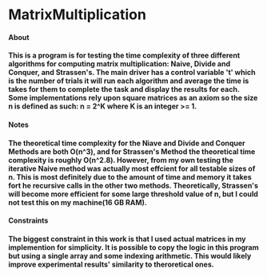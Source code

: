 # MatrixMultiplication
<h4>About<h4>
<p>This is a program is for testing the time complexity of three different algorithms for computing matrix multiplication: Naive, Divide and Conquer, and Strassen's. The main driver has a control variable 't' which is the number of trials it will run each algorithm and average the time is takes for them to complete the task and display the results for each. Some implementations rely upon square matrices as an axiom so the size n is defined as such: n = 2^K where K is an integer >= 1.<p>
<h4>Notes<h4>
<p>The theoretical time complexity for the Niave and Divide and Conquer Methods are both O(n^3), and for Strassen's Method the theoretical time complexity is roughly O(n^2.8). However, from my own testing the iterative Naive method was actually most effcient for all testable sizes of n. This is most definitely due to the amount of time and memory it takes fort he recursive calls in the other two methods. Theoretically, Strassen's will become more efficient for some large threshold value of n, but I could not test this on my machine(16 GB RAM).<p>
<h4>Constraints<h4>
<p>The biggest constraint in this work is that I used actual matrices in my implemention for simplicity. It is possible to copy the logic in this program but using a single array and some indexing arithmetic. This would likely improve experimental results' similarity to theroretical ones.<p>
